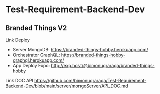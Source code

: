 # Test-Requirement-Backend-Dev

## Branded Things V2

Link Deploy

- Server MongoDB: https://branded-things-hobby.herokuapp.com/
- Orchestrator GraphQL: https://branded-things-hobby-graphql.herokuapp.com/
- App Deploy Expo: http://exp.host/@bimonugraraga/branded-things-hobby


Link DOC API
https://github.com/bimonugraraga/Test-Requirement-Backend-Dev/blob/main/server/mongoServer/API_DOC.md


